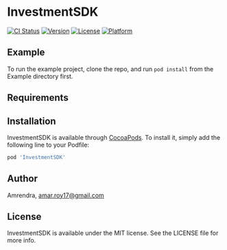 # InvestmentSDK

[![CI Status](https://img.shields.io/travis/Amrendra/InvestmentSDK.svg?style=flat)](https://travis-ci.org/Amrendra/InvestmentSDK)
[![Version](https://img.shields.io/cocoapods/v/InvestmentSDK.svg?style=flat)](https://cocoapods.org/pods/InvestmentSDK)
[![License](https://img.shields.io/cocoapods/l/InvestmentSDK.svg?style=flat)](https://cocoapods.org/pods/InvestmentSDK)
[![Platform](https://img.shields.io/cocoapods/p/InvestmentSDK.svg?style=flat)](https://cocoapods.org/pods/InvestmentSDK)

## Example

To run the example project, clone the repo, and run `pod install` from the Example directory first.

## Requirements

## Installation

InvestmentSDK is available through [CocoaPods](https://cocoapods.org). To install
it, simply add the following line to your Podfile:

```ruby
pod 'InvestmentSDK'
```

## Author

Amrendra, amar.roy17@gmail.com

## License

InvestmentSDK is available under the MIT license. See the LICENSE file for more info.
